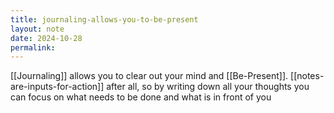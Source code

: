```yaml
---
title: journaling-allows-you-to-be-present
layout: note
date: 2024-10-28
permalink:
---
```


[[Journaling]] allows you to clear out your mind and [[Be-Present]]. [[notes-are-inputs-for-action]] after all, so by writing down all your thoughts you can focus on what needs to be done  and what is in front of you

